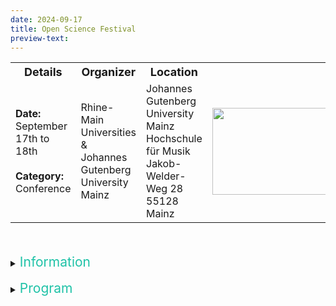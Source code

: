 ```yaml
---
date: 2024-09-17
title: Open Science Festival
preview-text: 
---
```


<!--Here comes the general part-->
<table>
<tr>
    <th><b><font size="4">Details</font></b></th>
    <th><b><font size="4">Organizer</font></b></th>
    <th><b><font size="4">Location</font></b></th>
    <th><b><font size="4"></font></b></th>
</tr>
<tr>
    <td>
    <b>Date:</b>
    <br>September 17th to 18th<br><br>
    <b>Category:</b>
      <br>Conference
    </td>
    <td>
    Rhine-Main Universities &<br>
    Johannes Gutenberg University Mainz
    </td>
    <td>
    Johannes Gutenberg University Mainz<br>
    Hochschule für Musik<br>
    Jakob-Welder-Weg 28<br>
    55128 Mainz<br>
    </td>
    <td>
    <img src="https://converia.uni-mainz.de/custom/media/OpenScience/conference-banner_open-science_2.png" width="671" height="139,39" style="border:0;" allowfullscreen="" loading="lazy" referrerpolicy="no-referrer-when-downgrade"/>
    </td>
</tr>
</table>
<br>
<br>

<details><summary><span style="color: #1fc2a7;font-size:1.5em">
Information
</summary>

**Open Science Festival**  
*September 17th to 18th, 2024*

Under the motto Meet, Share, Inspire, Care the Rhine-Main Universities invite you to this year's Open Science Festival in Mainz. The festival is for newcomers, interested parties, and experts alike and aims to facilitate interactions and exchanges in various forms. You can now register to meet other Open Science enthusiasts, share personal and professional experiences, and get inspired through conversations, joint activities, and high-caliber lectures and workshops.

DataPLANT will be present with other NFDI consortia at the market booth "The German National Research Data Infrastructure (NFDI) - data as a common good for excellent research, organised by the scientific community". Come say *hello* - we're looking forward to your visit!

Find more infos about the Open Science Festival and the registration [here](https://converia.uni-mainz.de/frontend/index.php?folder_id=928&page_id=)

</details>
<br>
<!--Here comes the program part-->

<details><summary><span style="color: #1fc2a7;font-size:1.5em">
Program
</summary>
<table>
<tr>
<td>
<b>Program Overview Day 1</b>
<img src="https://converia.uni-mainz.de/custom/media/OpenScience/P_Day_1.png" width="359" height="598" style="border:0;" allowfullscreen="" loading="lazy" referrerpolicy="no-referrer-when-downgrade"/>
</td>
<td>
<b>Program Overview Day 2</b>
<img src="https://converia.uni-mainz.de/custom/media/OpenScience/PO_Day_2.png" width="359" height="598" style="border:0;" allowfullscreen="" loading="lazy" referrerpolicy="no-referrer-when-downgrade"/>
</td>
</tr>
</table>
</details>
<br>
